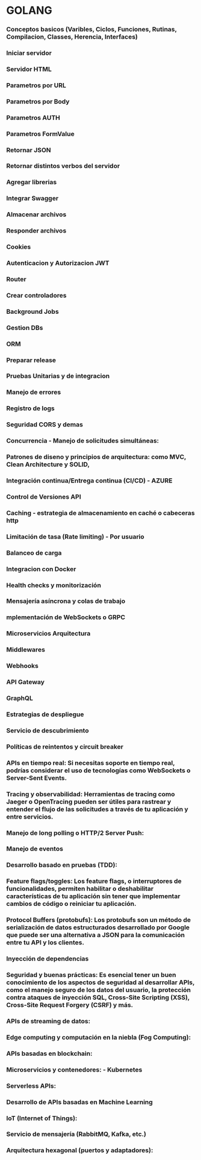 # GOLANG

### Conceptos basicos (Varibles, Ciclos, Funciones, Rutinas, Compilacion, Classes, Herencia, Interfaces)
### Iniciar servidor
### Servidor HTML
### Parametros por URL
### Parametros por Body
### Parametros AUTH
### Parametros FormValue
### Retornar JSON
### Retornar distintos verbos del servidor
### Agregar librerias
### Integrar Swagger
### Almacenar archivos
### Responder archivos
### Cookies
### Autenticacion y Autorizacion JWT
### Router
### Crear controladores
### Background Jobs
### Gestion DBs
### ORM
### Preparar release
### Pruebas Unitarias y de integracion
### Manejo de errores
### Registro de logs
### Seguridad CORS y demas
### Concurrencia - Manejo de solicitudes simultáneas:
### Patrones de diseno y principios de arquitectura: como MVC, Clean Architecture y SOLID,
### Integración continua/Entrega continua (CI/CD) - AZURE
### Control de Versiones API
### Caching - estrategia de almacenamiento en caché o cabeceras http
### Limitación de tasa (Rate limiting) - Por usuario
### Balanceo de carga
### Integracion con Docker
### Health checks y monitorización
### Mensajería asíncrona y colas de trabajo
### mplementación de WebSockets o GRPC
### Microservicios Arquitectura
### Middlewares
### Webhooks
### API Gateway
### GraphQL
### Estrategias de despliegue
### Servicio de descubrimiento
### Políticas de reintentos y circuit breaker
### APIs en tiempo real: Si necesitas soporte en tiempo real, podrías considerar el uso de tecnologías como WebSockets o Server-Sent Events.
### Tracing y observabilidad: Herramientas de tracing como Jaeger o OpenTracing pueden ser útiles para rastrear y entender el flujo de las solicitudes a través de tu aplicación y entre servicios.
### Manejo de long polling o HTTP/2 Server Push:
### Manejo de eventos
### Desarrollo basado en pruebas (TDD):
### Feature flags/toggles: Los feature flags, o interruptores de funcionalidades, permiten habilitar o deshabilitar características de tu aplicación sin tener que implementar cambios de código o reiniciar tu aplicación.
### Protocol Buffers (protobufs): Los protobufs son un método de serialización de datos estructurados desarrollado por Google que puede ser una alternativa a JSON para la comunicación entre tu API y los clientes.
### Inyección de dependencias
### Seguridad y buenas prácticas: Es esencial tener un buen conocimiento de los aspectos de seguridad al desarrollar APIs, como el manejo seguro de los datos del usuario, la protección contra ataques de inyección SQL, Cross-Site Scripting (XSS), Cross-Site Request Forgery (CSRF) y más.
### APIs de streaming de datos:
### Edge computing y computación en la niebla (Fog Computing):
### APIs basadas en blockchain: 
### Microservicios y contenedores: - Kubernetes
### Serverless APIs: 
### Desarrollo de APIs basadas en Machine Learning
### IoT (Internet of Things):
### Servicio de mensajería (RabbitMQ, Kafka, etc.)
### Arquitectura hexagonal (puertos y adaptadores): 

